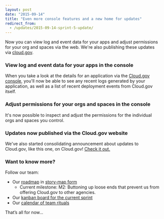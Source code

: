 ```yaml
---
layout: post
date: "2015-09-14"
title: "Even more console features and a new home for updates"
redirect_from:
  - /updates/2015-09-14-sprint-5-update/
---
```


Now you can view log and event data for your apps and adjust permissions for your org and spaces via the web. We're also publishing these updates via [cloud.gov](http://cloud.gov/updates/).
<!--more-->

### View log and event data for your apps in the console
When you take a look at the details for an application via the [Cloud.gov console](http://console.cloud.gov), you'll now be able to see any recent logs generated by your application, as well as a list of recent deployment events from Cloud.gov itself.

<!--
![Viewing logs for an app]({{ site.baseurl }}/img/view-app-logs.png)

![Viewing events for an app]({{ site.baseurl }}/img/view-app-events.png)
-->

### Adjust permissions for your orgs and spaces in the console
It's now possible to inspect and adjust the permissions for the individual orgs and spaces you control.

<!--
![Managing users for a space]({{ site.baseurl }}/img/manage-space-users.png)

![Adjusting a single user's permissions]({{ site.baseurl }}/img/adjust-a-single-user.png)
-->

### Updates now published via the Cloud.gov website
We've also started consolidating announcement about updates to Cloud.gov, like this one, on Cloud.gov! [Check it out.](http://cloud.gov/updates/)

### Want to know more?
Follow our team:

- Our [roadmap](https://18f.storiesonboard.com/m/gov-dev) in [story-map form](http://jpattonassociates.com/wp-content/uploads/2015/03/story_mapping.pdf)
  - Current milestone: M2: Buttoning up loose ends that prevent us from offering Cloud.gov to other agencies.
- Our [kanban board for the current sprint](https://trello.com/b/ChGzyepo/gov-dev)
- Our [calendar of team rituals](https://www.google.com/calendar/embed?src=gsa.gov_0samf7guodi7o2jhdp0ec99aks%40group.calendar.google.com&ctz=America/Los_Angeles)

That’s all for now...
